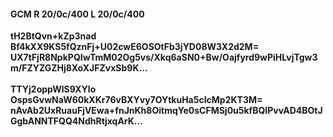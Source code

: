 #### GCM R 20/0c/400 L 20/0c/400
**tH2BtQvn+kZp3nad**<br/>**Bf4kXX9KS5fQznFj+U02cwE6OSOtFb3jYD08W3X2d2M=**<br/>**UX7tFjR8NpkPQIwTmM02Og5vs/Xkq6aSN0+Bw/Oajfyrd9wPiHLvjTgw3m/FZYZGZHj8XoXJFZvxSb9K...**<br/><br/>
**TTYj2oppWlS9XYlo**<br/>**OspsGvwNaW60kXKr76vBXYvy7OYtkuHa5cIcMp2KT3M=**<br/>**nAvAb2UxRuauFjVEwa+fnJnKh8OitmqYe0sCFMSj0u5kfBQIPvvAD4BOtJGgbANNTFQQ4NdhRtjxqArK...**